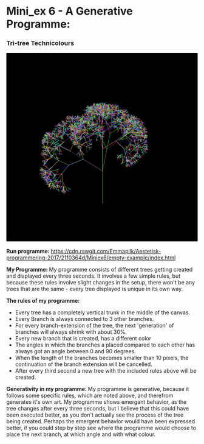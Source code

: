 <H1> Mini_ex 6 - A Generative Programme: </H1>

<h3> Tri-tree Technicolours </h3>

![ScreenShot](https://github.com/Emmapilk/Aestetisk-programmering-2017/blob/master/Miniex6/GenerativeArt.png)

<b> Run programme: </b> https://cdn.rawgit.com/Emmapilk/Aestetisk-programmering-2017/21f0364d/Miniex6/empty-example/index.html

<b> My Programme: </b>
My programme consists of different trees getting created and displayed every three seconds. It involves a few simple rules, but because these rules involve slight changes in the setup, there won't be any trees that are the same - every tree displayed is unique in its own way.

<b> The rules of my programme: </b>
 - Every tree has a completely vertical trunk in the middle of the canvas.
 - Every Branch is always connected to 3 other branches.
 - For every branch-extension of the tree, the next 'generation' of branches will always shrink with about 30%.
 - Every new branch that is created, has a different color
 - The angles in which the branches a placed compared to each other has always got an angle between 0 and 90 degrees.
 - When the length of the branches becomes smaller than 10 pixels, the continuation of the branch extension will be cancelled.
 - After every third second a new tree with the included rules above will be created.


<b> Generativity in my programme: </b>
My programme is generative, because it follows some specific rules, which are noted above, and therefrom generates it's own art. My programme shows emergant behavior, as the tree changes after every three seconds, but i believe that this could have been executed better, as you don't actually see the process of the tree being created. Perhaps the emergent behavior would have been expressed better, if you could step by step see where the programme would choose to place the next branch, at which angle and with what colour. 
